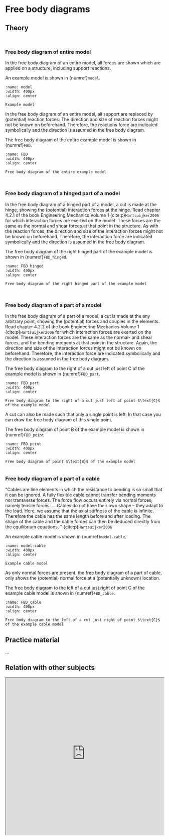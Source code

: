 # Free body diagrams

## Theory

```{index} Free body diagram ; of an entire model
```
```{index} Support reaction
```
### Free body diagram of entire model
In the free body diagram of an entire model, all forces are shown which are applied on a structure, including support reactions.

An example model is shown in {numref}`model`.

```{figure} ./FBD_data/model.png
:name: model
:width: 400px
:align: center

Example model
```

In the free body diagram of an entire model, all support are replaced by (potential) reaction forces. The direction and size of reaction forces might not be known on beforehand. Therefore, the reactions force are indicated symbolically and the direction is assumed in the free body diagram.

The free body diagram of the entire example model is shown in {numref}`FBD`.

```{figure} ./FBD_data/FBD_full_structure.png
:name: FBD
:width: 400px
:align: center

Free body diagram of the entire example model
```

```{index} Free body diagram ; of a hinged part of a model
```
```{index} Interaction forces
```
### Free body diagram of a hinged part of a model
In the free body diagram of a hinged part of a model, a cut is made at the hinge, showing the (potential) interaction forces at the hinge. Read chapter 4.2.1 of the book Engineering Mechanics Volume 1 {cite:p}`Hartsuijker2006` for which interaction forces are exerted on the model. These forces are the same as the normal and shear forces at that point in the structure. As with the reaction forces, the direction and size of the interaction forces might not be known on beforehand. Therefore, the interaction force are indicated symbolically and the direction is assumed in the free body diagram.

The free body diagram of the right hinged part of the example model is shown in {numref}`FBD_hinged`.

```{figure} ./FBD_data/FBD_hinged_part_of_structure_NV.png
:name: FBD_hinged
:width: 400px
:align: center

Free body diagram of the right hinged part of the example model
```

```{index} Free body diagram ; of a part of a model
```
```{index} Free body diagram ; of a points in the model
```
### Free body diagram of a part of a model
In the free body diagram of a part of a model, a cut is made at the any arbitrary point, showing the (potential) forces and couples in the elements. Read chapter 4.2.2 of the book Engineering Mechanics Volume 1 {cite:p}`Hartsuijker2006` for which interaction forces are exerted on the model. These interaction forces are the same as the normal- and shear forces, and the bending moments at that point in the structure. Again, the direction and size of the interaction forces might not be known on beforehand. Therefore, the interaction force are indicated symbolically and the direction is assumed in the free body diagram.

The free body diagram to the right of a cut just left of point $\text{C}$ of the example model is shown in {numref}`FBD_part`.

```{figure} ./FBD_data/FBD_part_of_structure.png
:name: FBD_part
:width: 400px
:align: center

Free body diagram to the right of a cut just left of point $\text{C}$ of the example model
```
A cut can also be made such that only a single point is left. In that case you can draw the free body diagram of this single point.

The free body diagram of point $\text{B}$ of the example model is shown in {numref}`FBD_point`

```{figure} ./FBD_data/FBD_point_in_structure.png
:name: FBD_point
:width: 400px
:align: center

Free body diagram of point $\text{B}$ of the example model
```

```{index} Free body diagram ; of a part of a cable
```
### Free body diagram of a part of a cable
"Cables are line elements in which the resistance to bending is so small that
it can be ignored. A fully flexible cable cannot transfer bending moments
nor transverse forces. The force flow occurs entirely via normal forces,
namely tensile forces.
...
Cables do not have their own shape – they adapt to the load. Here, we
assume that the axial stiffness of the cable is infinite. Therefore the cable
has the same length before and after loading. The shape of the cable and the
cable forces can then be deduced directly from the equilibrium equations.
" {cite:p}`Hartsuijker2006`

An example cable model is shown in {numref}`model-cable`.

```{figure} ./FBD_data/model_cable.png
:name: model-cable
:width: 400px
:align: center

Example cable model
```

As only normal forces are present, the free body diagram of a part of cable, only shows the (potential) normal force at a (potentially unknown) location.

The free body diagram to the left of a cut just right of point $\text{C}$ of the example cable model is shown in {numref}`FBD_cable`.

```{figure} ./FBD_data/FBD_cable.png
:name: FBD_cable
:width: 400px
:align: center

Free body diagram to the left of a cut just right of point $\text{C}$ of the example cable model
```

## Practice material
...

## Relation with other subjects
<iframe allow="fullscreen" style="width: 100%!important; height: 500px;" src="https://prime-applets.ewi.tudelft.nl/graph/CTB1110-17/show2?lecture=4&view=lecture" allowfullscreen></iframe>